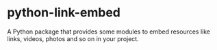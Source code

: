 python-link-embed
=================

A Python package that provides some modules to embed resources like links, videos, photos and so on in your project.